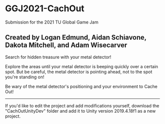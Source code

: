 # GGJ2021-CachOut
Submission for the 2021 TU Global Game Jam

Created by Logan Edmund, Aidan Schiavone, Dakota Mitchell, and Adam Wisecarver
------------------------------------------------------------------------------
Search for hidden treasure with your metal detector!

Explore the areas until your metal detector is beeping quickly over a certain spot. But be careful, the metal detector is pointing ahead, not to the spot you're standing on!

Be wary of the metal detector's positioning and your environment to Cache Out!

-------------
If you'd like to edit the project and add modifications yourself, download the "CachOutUnityDev" folder and add it to Unity version 2019.4.18f1 as a new project.
